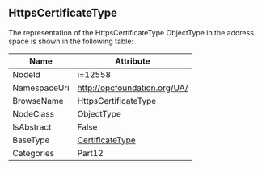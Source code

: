 <!-- objecttype -->
## HttpsCertificateType
  
<!-- end of text -->
The representation of the HttpsCertificateType ObjectType in the address space is shown in the following table:  

|Name|Attribute|
|---|---|
|NodeId|i=12558|
|NamespaceUri|http://opcfoundation.org/UA/|
|BrowseName|HttpsCertificateType|
|NodeClass|ObjectType|
|IsAbstract|False|
|BaseType|[CertificateType](../../../Part12/ObjectTypes/CertificateType/readme.md)|
|Categories|Part12|

